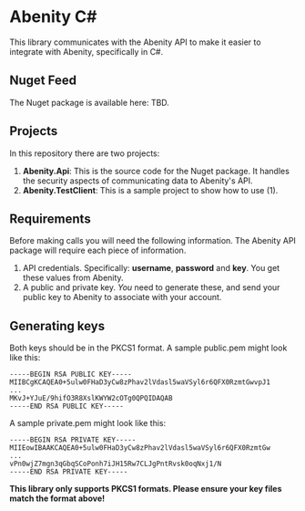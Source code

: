 # Abenity C&#35;

This library communicates with the Abenity API to make it easier to integrate with Abenity, specifically in C&#35;.

## Nuget Feed

The Nuget package is available here: TBD.

## Projects

In this repository there are two projects:

1. **Abenity.Api**: This is the source code for the Nuget package. It handles the security aspects of communicating data to Abenity's API.
2. **Abenity.TestClient**: This is a sample project to show how to use (1).

## Requirements

Before making calls you will need the following information. The Abenity API package will require each piece of information.

1. API credentials. Specifically: **username**, **password** and **key**. You get these values from Abenity.
2. A public and private key. _You_ need to generate these, and send your public key to Abenity to associate with your account.

## Generating keys

Both keys should be in the PKCS1 format. A sample public.pem might look like this:

```
-----BEGIN RSA PUBLIC KEY-----
MIIBCgKCAQEA0+5ulw0FHaD3yCw8zPhav2lVdasl5waVSyl6r6QFX0RzmtGwvpJ1
...
MKvJ+YJuE/9hifO3R8XslKWYW2cOTg0QPQIDAQAB
-----END RSA PUBLIC KEY-----
```

A sample private.pem might look like this:

```
-----BEGIN RSA PRIVATE KEY-----
MIIEowIBAAKCAQEA0+5ulw0FHaD3yCw8zPhav2lVdasl5waVSyl6r6QFX0RzmtGw
...
vPn0wjZ7mgn3qGbqSCoPonh7iJH15Rw7CLJgPntRvsk0oqNxj1/N
-----END RSA PRIVATE KEY-----
```

**This library only supports PKCS1 formats. Please ensure your key files match the format above!**
